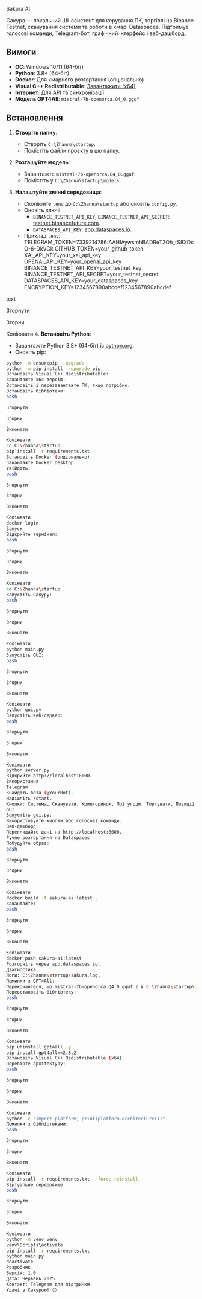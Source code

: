 ﻿Sakura AI

Сакура — локальний ШІ-асистент для керування ПК, торгівлі на Binance Testnet, сканування системи та роботи в хмарі Dataspaces. Підтримує голосові команди, Telegram-бот, графічний інтерфейс і веб-дашборд.

## Вимоги

- **ОС**: Windows 10/11 (64-біт)
- **Python**: 3.8+ (64-біт)
- **Docker**: Для хмарного розгортання (опціонально)
- **Visual C++ Redistributable**: [Завантажити (x64)](https://learn.microsoft.com/en-us/cpp/windows/latest-supported-vc-redist)
- **Інтернет**: Для API та синхронізації
- **Модель GPT4All**: `mistral-7b-openorca.Q4_0.gguf` [](https://huggingface.co/nomic-ai)

## Встановлення

1. **Створіть папку**:
   - Створіть `C:\Zhanna\startup`.
   - Помістіть файли проєкту в цю папку.

2. **Розташуйте модель**:
   - Завантажте `mistral-7b-openorca.Q4_0.gguf`.
   - Помістіть у `C:\Zhanna\startup\models`.

3. **Налаштуйте змінні середовища**:
   - Скопіюйте `.env` до `C:\Zhanna\startup` або оновіть `config.py`.
   - Оновіть ключі:
     - `BINANCE_TESTNET_API_KEY`, `BINANCE_TESTNET_API_SECRET`: [testnet.binancefuture.com](https://testnet.binancefuture.com).
     - `DATASPACES_API_KEY`: [app.dataspaces.io](https://app.dataspaces.io).
   - Приклад `.env`:
TELEGRAM_TOKEN=7339214786:AAHIAywsmhBADReT2Oh_tS8XDcO-6-DkVGk
GITHUB_TOKEN=your_github_token
XAI_API_KEY=your_xai_api_key
OPENAI_API_KEY=your_openai_api_key
BINANCE_TESTNET_API_KEY=your_testnet_key
BINANCE_TESTNET_API_SECRET=your_testnet_secret
DATASPACES_API_KEY=your_dataspaces_key
ENCRYPTION_KEY=1234567890abcdef1234567890abcdef

text

Згорнути

Згорни

Копіювати
4. **Встановіть Python**:
- Завантажте Python 3.8+ (64-біт) із [python.org](https://python.org).
- Оновіть pip:
```bash
python -m ensurepip --upgrade
python -m pip install --upgrade pip
Встановіть Visual C++ Redistributable:
Завантажте x64 версію.
Встановіть і перезавантажте ПК, якщо потрібно.
Встановіть бібліотеки:
bash

Згорнути

Згорни

Виконати

Копіювати
cd C:\Zhanna\startup
pip install -r requirements.txt
Встановіть Docker (опціонально):
Завантажте Docker Desktop.
Увійдіть:
bash

Згорнути

Згорни

Виконати

Копіювати
docker login
Запуск
Відкрийте термінал:
bash

Згорнути

Згорни

Виконати

Копіювати
cd C:\Zhanna\startup
Запустіть Сакуру:
bash

Згорнути

Згорни

Виконати

Копіювати
python main.py
Запустіть GUI:
bash

Згорнути

Згорни

Виконати

Копіювати
python gui.py
Запустіть веб-сервер:
bash

Згорнути

Згорни

Виконати

Копіювати
python server.py
Відкрийте http://localhost:8000.
Використання
Telegram
Знайдіть бота (@YourBot).
Надішліть /start.
Кнопки: Система, Сканувати, Крипторинок, Мої угоди, Торгувати, Позиції, Testnet, Хмара.
GUI
Запустіть gui.py.
Використовуйте кнопки або голосові команди.
Веб-дашборд
Переглядайте дані на http://localhost:8000.
Ручне розгортання на Dataspaces
Побудуйте образ:
bash

Згорнути

Згорни

Виконати

Копіювати
docker build -t sakura-ai:latest .
Завантажте:
bash

Згорнути

Згорни

Виконати

Копіювати
docker push sakura-ai:latest
Розгорніть через app.dataspaces.io.
Діагностика
Логи: C:\Zhanna\startup\sakura.log.
Помилки з GPT4All:
Переконайтеся, що mistral-7b-openorca.Q4_0.gguf є в C:\Zhanna\startup\models.
Перевстановіть бібліотеку:
bash

Згорнути

Згорни

Виконати

Копіювати
pip uninstall gpt4all -y
pip install gpt4all==2.8.2
Встановіть Visual C++ Redistributable (x64).
Перевірте архітектуру:
bash

Згорнути

Згорни

Виконати

Копіювати
python -c "import platform; print(platform.architecture())"
Помилки з бібліотеками:
bash

Згорнути

Згорни

Виконати

Копіювати
pip install -r requirements.txt --force-reinstall
Віртуальне середовище:
bash

Згорнути

Згорни

Виконати

Копіювати
python -m venv venv
venv\Scripts\activate
pip install -r requirements.txt
python main.py
deactivate
Розробник
Версія: 1.0
Дата: Червень 2025
Контакт: Telegram для підтримки
Удачі з Сакурою! 😊

